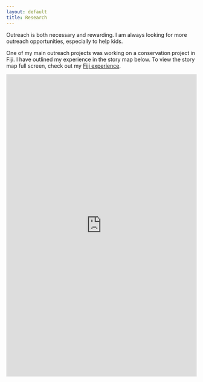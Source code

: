 ```yaml
---
layout: default
title: Research
---
```


Outreach is both necessary and rewarding. I am always looking for more outreach opportunities, especially to help kids.

One of my main outreach projects was working on a conservation project in Fiji. I have outlined my experience in the story map below. To view the story map full screen, check out my [Fiji experience](http://uidaho.maps.arcgis.com/apps/MapJournal/index.html?appid=6671935be60a4af687535c8971a653ae).

<iframe width="100%" height="800px" src="http://uidaho.maps.arcgis.com/apps/MapJournal/index.html?appid=6671935be60a4af687535c8971a653ae" frameborder="0" scrolling="yes"></iframe>



